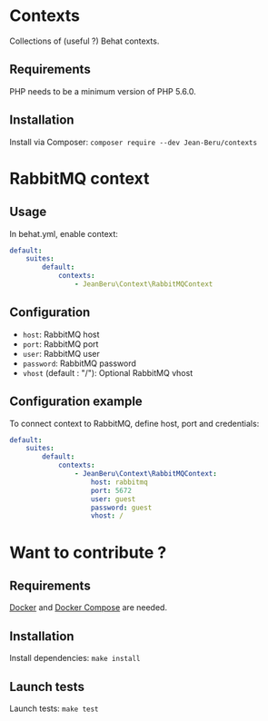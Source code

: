 Contexts
========

Collections of (useful ?) Behat contexts.


Requirements
------------

PHP needs to be a minimum version of PHP 5.6.0.


Installation
------------

Install via Composer:
`composer require --dev Jean-Beru/contexts`


RabbitMQ context
================

Usage
-----

In behat.yml, enable context:
```yaml
default:
    suites:
        default:
            contexts:
                - JeanBeru\Context\RabbitMQContext
```


Configuration
-------------

* `host`: RabbitMQ host
* `port`: RabbitMQ port
* `user`: RabbitMQ user
* `password`: RabbitMQ password
* `vhost` (default : "/"): Optional RabbitMQ vhost

     
Configuration example
---------------------
To connect context to RabbitMQ, define host, port and credentials:

```yaml
default:
    suites:
        default:
            contexts:
                - JeanBeru\Context\RabbitMQContext:
                    host: rabbitmq
                    port: 5672
                    user: guest
                    password: guest
                    vhost: /
```


Want to contribute ?
====================

Requirements
------------

[Docker](https://www.docker.com/) and [Docker Compose](https://docs.docker.com/compose/) are needed.


Installation
------------

Install dependencies: 
`make install`


Launch tests
------------

Launch tests:
`make test`
